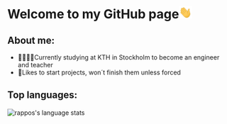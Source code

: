# Welcome to my GitHub page<img src="https://github.com/rappos/rappos/blob/master/Hi.gif" width="29px">

## About me:

* 👨‍🏫👷‍♂️Currently studying at KTH in Stockholm to become an engineer and teacher
* 🤭Likes to start projects, won´t finish them unless forced

## Top languages:
<img align="center" src="https://github-readme-stats.vercel.app/api/top-langs/?username=rappos&theme=radical&bg_color=0D1117&hide_title=true" alt="rappos's language stats"/>
